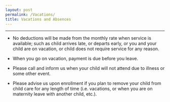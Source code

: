 ```yaml
---
layout: post
permalink: /Vacations/
title: Vacations and Absences
---
```


----------

- No deductions will be made from the monthly rate when service is available; such as child arrives late, or departs early, or you and your child are on vacation, or child does not require service for any reason.  

- When you go on vacation, payment is due before you leave.  

- Please call and inform us when your child will not attend due to illness or some other event. 

- Please advise us upon enrollment if you plan to remove your child from child care for any length of time (i.e. vacations, or when you are on maternity leave with another child, etc.).


